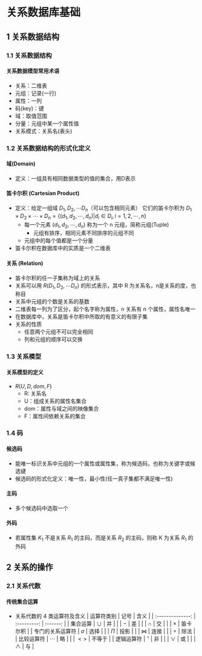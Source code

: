 <link rel="stylesheet" href="style.css">

<h1> 关系数据库基础 </h1>
<h2> 1 关系数据结构 </h2>
<h3> 1.1 关系数据结构 </h3>
<h4> 关系数据模型常用术语 </h4>

  - 关系：二维表
  - 元组：记录(一行)
  - 属性：一列
  - 码(key)：键
  - 域：取值范围
  - 分量：元组中某一个属性值
  - 关系模式：关系名(表头)

<h3> 1.2 关系数据结构的形式化定义 </h3>
<h4> 域(Domain) </h4>

  - 定义：一组具有相同数据类型的值的集合，用D表示

<h4> 笛卡尔积 (Cartesian Product) </h4>

  - 定义：给定一组域 $D_1,D_2,\cdots D_n$（可以包含相同元素） 它们的笛卡尔积为  $D_1 \times D_2 \times \cdots \times D_n=\{(d_1,d_2,\cdots,d_n)|d_i \in D_i,i=1,2,\cdots,n\}$
    - 每一个元素 $(d_1,d_2,\cdots,d_n)$ 称为一个 n 元组，简称元组(Tuple)
      - 元组有排序，相同元素不同排序的元组不同
    - 元组中的每个值都是一个分量
  - 笛卡尔积在数据库中的实质是一个二维表

<h4> 关系 (Relation) </h4>

  - 笛卡尔积的任一子集称为域上的关系
  - 关系可以用 $R(D_1,D_2,\cdots D_n)$ 的形式表示，其中 R 为关系名，n是关系的度，也称目
  - 关系中元组的个数是关系的基数
  - 二维表每一列为了区分，起个名字称为属性，n 关系有 n 个属性，属性名唯一
  - 在数据库中，关系是笛卡尔积中所取的有意义的有限子集
  - 关系的性质
    - 任意两个元组不可以完全相同
    - 列和元组的顺序可以交换

<h3> 1.3 关系模型 </h3>
<h4> 关系模型的定义 </h4>

  - $R(U,D,dom,F)$
    - R: 关系名
    - U：组成关系的属性名集合
    - dom：属性与域之间的映像集合
    - F：属性间依赖关系的集合

<h3> 1.4 码 </h3>
<h4> 候选码 </h4>

  - 能唯一标识关系中元组的一个属性或属性集，称为候选码，也称为关键字或候选键
  - 候选码的形式化定义：唯一性，最小性(任一真子集都不满足唯一性)

<h4> 主码 </h4>

  - 多个候选码中选取一个

<h4> 外码 </h4>

  - 若属性集 $K_1$ 不是关系 $R_1$ 的主码，而是关系 $R_2$ 的主码，则称 K 为关系 $R_1$ 的外码

<h2> 2 关系的操作 </h2>
<h3> 2.1 关系代数 </h3>
<h4> 传统集合运算 </h4>

  - 关系代数的 4 类运算符及含义
    |    运算符类别    |    记号     |   含义   |
    | :--------------: | :---------: | :------: |
    |     集合运算     |   $\cup$    |    并    |
    |                  |     $-$     |    差    |
    |                  |   $\cap$    |    交    |
    |                  |  $\times$   | 笛卡尔积 |
    | 专门的关系运算符 |  $\sigma$   |   选择   |
    |                  |    $\Pi$    |   投影   |
    |                  |   $\Join$   |   连接   |
    |                  |   $\div$    |   除法   |
    |    比较运算符    |  $\cdots$   |    略    |
    |                  |    $<>$     |  不等于  |
    |    逻辑运算符    | $\urcorner$ |    非    |
    |                  |   $\vee$    |    或    |
    |                  |  $\wedge$   |    与    |